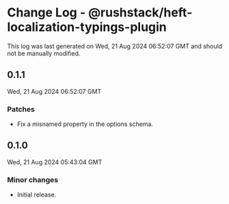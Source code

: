 # Change Log - @rushstack/heft-localization-typings-plugin

This log was last generated on Wed, 21 Aug 2024 06:52:07 GMT and should not be manually modified.

## 0.1.1
Wed, 21 Aug 2024 06:52:07 GMT

### Patches

- Fix a misnamed property in the options schema.

## 0.1.0
Wed, 21 Aug 2024 05:43:04 GMT

### Minor changes

- Initial release.

